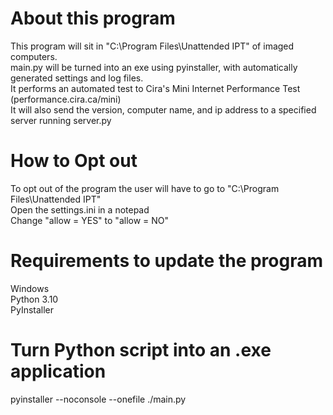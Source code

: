 # About this program
This program will sit in "C:\Program Files\Unattended IPT" of imaged computers.  
main.py will be turned into an exe using pyinstaller, with automatically generated settings and log files.  
It performs an automated test to Cira's Mini Internet Performance Test (performance.cira.ca/mini)  
It will also send the version, computer name, and ip address to a specified server running server.py  

# How to Opt out
To opt out of the program the user will have to go to "C:\Program Files\Unattended IPT"  
Open the settings.ini in a notepad  
Change "allow = YES" to "allow = NO" 

# Requirements to update the program
Windows  
Python 3.10  
PyInstaller  

# Turn Python script into an .exe application
pyinstaller --noconsole --onefile ./main.py
